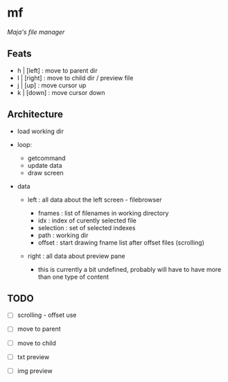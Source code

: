 # mf

_Maja's file manager_

## Feats

- h | [left] : move to parent dir
- l | [right] : move to child dir / preview file
- j | [up] : move cursor up
- k | [down] : move cursor down

## Architecture

- load working dir
- loop:
  - getcommand
  - update data
  - draw screen

- data
  - left : all data about the left screen - filebrowser
    - fnames : list of filenames in working directory
    - idx : index of curently selected file
    - selection : set of selected indexes
    - path : working dir
    - offset : start drawing fname list after offset files (scrolling)

  - right : all data about preview pane
    - this is currently a bit undefined, probably will have to have more than one type of content


## TODO

- [ ] scrolling - offset use
- [ ] move to parent
- [ ] move to child
- [ ] txt preview
- [ ] img preview


